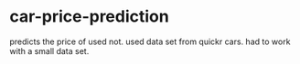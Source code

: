 # car-price-prediction
predicts the price of used not.
used data set from quickr cars.
had to work with a small data set.
